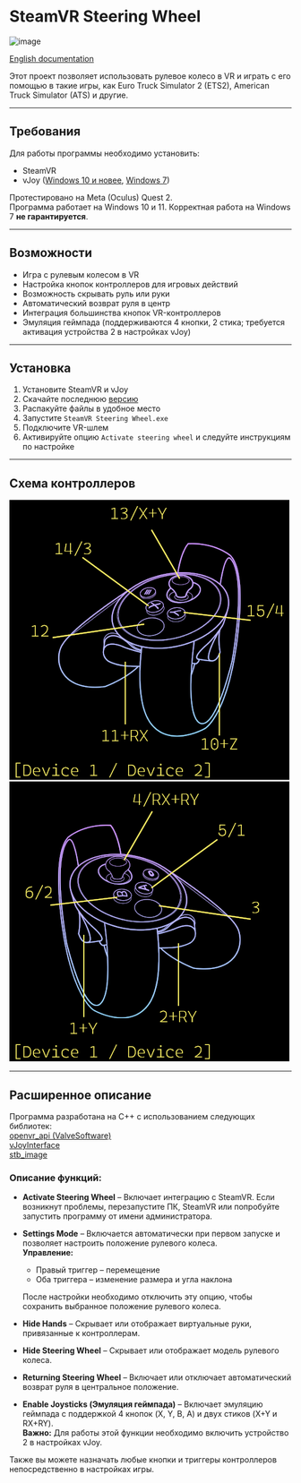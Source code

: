 # SteamVR Steering Wheel

![image](https://github.com/maxdurov/SteamVR_Steering_Wheel/blob/main/images/overview.gif?raw=true)

[English documentation](https://github.com/maxdurov/SteamVR_Steering_Wheel/blob/main/README.md)

Этот проект позволяет использовать рулевое колесо в VR и играть с его помощью в такие игры, как Euro Truck Simulator 2 (ETS2), American Truck Simulator (ATS) и другие.

---

## Требования

Для работы программы необходимо установить:

- SteamVR  
- vJoy ([Windows 10 и новее](https://sourceforge.net/projects/vjoystick/files/Beta%202.x/2.1.9.1-160719/vJoySetup.exe/download), [Windows 7](https://sourceforge.net/projects/vjoystick/files/Beta%202.x/2.1.8.39-270518/vJoySetup.exe/download))  

Протестировано на Meta (Oculus) Quest 2.  
Программа работает на Windows 10 и 11. Корректная работа на Windows 7 **не гарантируется**.

---

## Возможности

- Игра с рулевым колесом в VR  
- Настройка кнопок контроллеров для игровых действий  
- Возможность скрывать руль или руки  
- Автоматический возврат руля в центр  
- Интеграция большинства кнопок VR-контроллеров  
- Эмуляция геймпада (поддерживаются 4 кнопки, 2 стика; требуется активация устройства 2 в настройках vJoy)  

---

## Установка

1. Установите SteamVR и vJoy  
2. Скачайте последнюю [версию](link)  
3. Распакуйте файлы в удобное место  
4. Запустите `SteamVR Steering Wheel.exe`  
5. Подключите VR-шлем  
6. Активируйте опцию `Activate steering wheel` и следуйте инструкциям по настройке  

---

## Схема контроллеров

![image](https://github.com/maxdurov/SteamVR_Steering_Wheel/blob/main/images/prevy_controller_left.png?raw=true)  
![image](https://github.com/maxdurov/SteamVR_Steering_Wheel/blob/main/images/prevy_controller_right.png?raw=true)  

---

## Расширенное описание

Программа разработана на C++ с использованием следующих библиотек:  
[openvr_api (ValveSoftware)](https://github.com/ValveSoftware/openvr)  
[vJoyInterface](https://github.com/shauleiz/vJoy)  
[stb_image](https://github.com/nothings/stb)  

### Описание функций:

- **Activate Steering Wheel** – Включает интеграцию с SteamVR. Если возникнут проблемы, перезапустите ПК, SteamVR или попробуйте запустить программу от имени администратора.  

- **Settings Mode** – Включается автоматически при первом запуске и позволяет настроить положение рулевого колеса.  
  **Управление:**  
  - Правый триггер – перемещение  
  - Оба триггера – изменение размера и угла наклона  

  После настройки необходимо отключить эту опцию, чтобы сохранить выбранное положение рулевого колеса.  

- **Hide Hands** – Скрывает или отображает виртуальные руки, привязанные к контроллерам.  

- **Hide Steering Wheel** – Скрывает или отображает модель рулевого колеса.  

- **Returning Steering Wheel** – Включает или отключает автоматический возврат руля в центральное положение.  

- **Enable Joysticks (Эмуляция геймпада)** – Включает эмуляцию геймпада с поддержкой 4 кнопок (X, Y, B, A) и двух стиков (X+Y и RX+RY).  
  **Важно:** Для работы этой функции необходимо включить устройство 2 в настройках vJoy.  

Также вы можете назначать любые кнопки и триггеры контроллеров непосредственно в настройках игры.  
